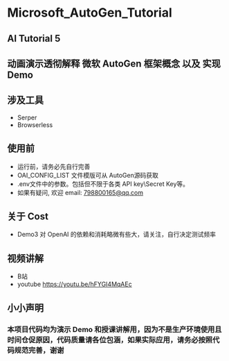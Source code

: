 # Microsoft_AutoGen_Tutorial


## AI Tutorial 5  
## 动画演示透彻解释  微软 AutoGen 框架概念 以及 实现Demo 

 ## 涉及工具
* Serper
* Browserless

## 使用前
* 运行前，请务必先自行完善
* OAI_CONFIG_LIST 文件模版可从 AutoGen源码获取
* .env文件中的参数。包括但不限于各类 API key\Secret Key等。
* 如果有疑问, 欢迎 email: 798800165@qq.com

## 关于 Cost
* Demo3 对 OpenAI 的依赖和消耗略微有些大，请关注，自行决定测试频率

## 视频讲解
* B站      
* youtube   https://youtu.be/hFYGI4MqAEc

## 小小声明

### 本项目代码均为演示 Demo 和授课讲解用，因为不是生产环境使用且时间仓促原因，代码质量请各位包涵，如果实际应用，请务必按照代码规范完善，谢谢
